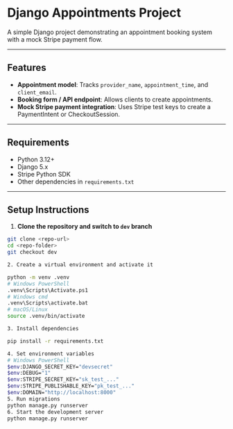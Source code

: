 # Django Appointments Project

A simple Django project demonstrating an appointment booking system with a mock Stripe payment flow.

---

## Features

- **Appointment model**: Tracks `provider_name`, `appointment_time`, and `client_email`.
- **Booking form / API endpoint**: Allows clients to create appointments.
- **Mock Stripe payment integration**: Uses Stripe test keys to create a PaymentIntent or CheckoutSession.

---

## Requirements

- Python 3.12+
- Django 5.x
- Stripe Python SDK
- Other dependencies in `requirements.txt`

---

## Setup Instructions 


1. **Clone the repository and switch to `dev` branch**

```bash
git clone <repo-url>
cd <repo-folder>
git checkout dev

2. Create a virtual environment and activate it

python -m venv .venv
# Windows PowerShell
.venv\Scripts\Activate.ps1
# Windows cmd
.venv\Scripts\activate.bat
# macOS/Linux
source .venv/bin/activate

3. Install dependencies

pip install -r requirements.txt

4. Set environment variables
# Windows PowerShell
$env:DJANGO_SECRET_KEY="devsecret"
$env:DEBUG="1"
$env:STRIPE_SECRET_KEY="sk_test_..."
$env:STRIPE_PUBLISHABLE_KEY="pk_test_..."
$env:DOMAIN="http://localhost:8000"
5. Run migrations
python manage.py runserver
6. Start the development server
python manage.py runserver

